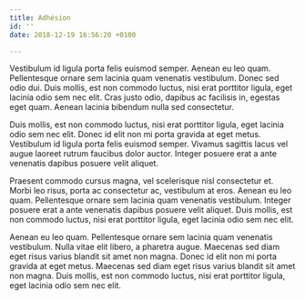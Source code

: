 ```yaml
---
title: Adhésion
id: ''
date: 2018-12-19 16:56:20 +0100

---
```

Vestibulum id ligula porta felis euismod semper. Aenean eu leo quam. Pellentesque ornare sem lacinia quam venenatis vestibulum. Donec sed odio dui. Duis mollis, est non commodo luctus, nisi erat porttitor ligula, eget lacinia odio sem nec elit. Cras justo odio, dapibus ac facilisis in, egestas eget quam. Aenean lacinia bibendum nulla sed consectetur.

Duis mollis, est non commodo luctus, nisi erat porttitor ligula, eget lacinia odio sem nec elit. Donec id elit non mi porta gravida at eget metus. Vestibulum id ligula porta felis euismod semper. Vivamus sagittis lacus vel augue laoreet rutrum faucibus dolor auctor. Integer posuere erat a ante venenatis dapibus posuere velit aliquet.

Praesent commodo cursus magna, vel scelerisque nisl consectetur et. Morbi leo risus, porta ac consectetur ac, vestibulum at eros. Aenean eu leo quam. Pellentesque ornare sem lacinia quam venenatis vestibulum. Integer posuere erat a ante venenatis dapibus posuere velit aliquet. Duis mollis, est non commodo luctus, nisi erat porttitor ligula, eget lacinia odio sem nec elit.

Aenean eu leo quam. Pellentesque ornare sem lacinia quam venenatis vestibulum. Nulla vitae elit libero, a pharetra augue. Maecenas sed diam eget risus varius blandit sit amet non magna. Donec id elit non mi porta gravida at eget metus. Maecenas sed diam eget risus varius blandit sit amet non magna. Duis mollis, est non commodo luctus, nisi erat porttitor ligula, eget lacinia odio sem nec elit.